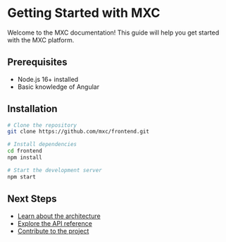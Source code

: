 # Getting Started with MXC

Welcome to the MXC documentation! This guide will help you get started with the MXC platform.

## Prerequisites

- Node.js 16+ installed
- Basic knowledge of Angular

## Installation

```bash
# Clone the repository
git clone https://github.com/mxc/frontend.git

# Install dependencies
cd frontend
npm install

# Start the development server
npm start
```

## Next Steps

- [Learn about the architecture](./architecture.md)
- [Explore the API reference](./api-reference.md)
- [Contribute to the project](./contributing.md)
